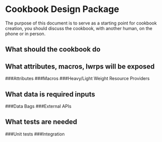 Cookbook Design Package
==

The purpose of this document is to serve as a starting point for cookbook creation, you should discuss the cookbook, with another human, on the phone or in person.

What should the cookbook do
--

What attributes, macros, lwrps will be exposed
--
###Attributes
###Macros
###Heavy/Light Weight Resource Providers

What data is required inputs
--
###Data Bags
###External APIs

What tests are needed
--

###Unit tests
###Integration

